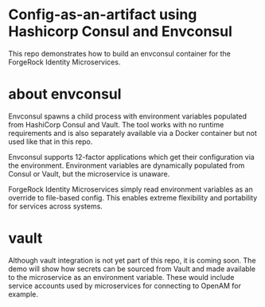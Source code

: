# Config-as-an-artifact using Hashicorp Consul and Envconsul

This repo demonstrates how to build an envconsul container for the ForgeRock Identity Microservices.

# about envconsul

Envconsul spawns a child process with environment variables populated from HashiCorp Consul and Vault. 
The tool works with no runtime requirements and is also separately available via a Docker container but not used like that in this repo.

Envconsul supports 12-factor applications which get their configuration via the environment. 
Environment variables are dynamically populated from Consul or Vault, but the microservice is unaware.

ForgeRock Identity Microservices simply read environment variables as an override to file-based config. 
This enables extreme flexibility and portability for services across systems.

# vault
Although vault integration is not yet part of this repo, it is coming soon. The demo will show how secrets can be sourced from Vault and made 
available to the microservice as an environment variable. These would include service accounts used by microservices for connecting
to OpenAM for example.
